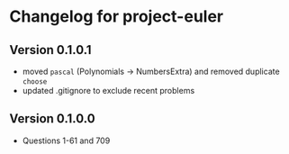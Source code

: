 # Changelog for project-euler

## Version 0.1.0.1
- moved `pascal` (Polynomials -> NumbersExtra) and removed duplicate `choose`
- updated .gitignore to exclude recent problems

## Version 0.1.0.0
- Questions 1-61 and 709